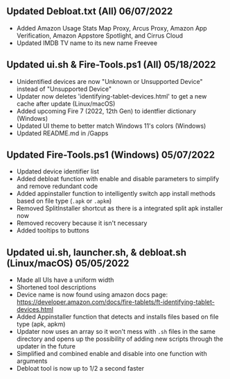 ## Updated Debloat.txt (All) 06/07/2022
- Added Amazon Usage Stats Map Proxy, Arcus Proxy, Amazon App Verification, Amazon Appstore Spotlight, and Cirrus Cloud
- Updated IMDB TV name to its new name Freevee

## Updated ui.sh & Fire-Tools.ps1 (All) 05/18/2022
- Unidentified devices are now "Unknown or Unsupported Device" instead of "Unsupported Device"
- Updater now deletes 'identifying-tablet-devices.html' to get a new cache after update (Linux/macOS)
- Added upcoming Fire 7 (2022, 12th Gen) to identfier dictionary (Windows)
- Updated UI theme to better match Windows 11's colors (Windows) 
- Updated README.md in /Gapps

## Updated Fire-Tools.ps1 (Windows) 05/07/2022
- Updated device identifier list
- Added debloat function with enable and disable parameters to simplify and remove redundant code
- Added appinstaller function to intelligently switch app install methods based on file type (`.apk` or `.apkm`)
- Removed SplitInstaller shortcut as there is a integrated split apk installer now
- Removed recovery because it isn't necessary 
- Added tooltips to buttons

## Updated ui.sh, launcher.sh, & debloat.sh (Linux/macOS) 05/05/2022
- Made all UIs have a uniform width
- Shortened tool descriptions
- Device name is now found using amazon docs page: https://developer.amazon.com/docs/fire-tablets/ft-identifying-tablet-devices.html
- Added Appinstaller function that detects and installs files based on file type (apk, apkm)
- Updater now uses an array so it won't mess with `.sh` files in the same directory and opens up the possibility of adding new scripts through the updater in the future
- Simplified and combined enable and disable into one function with arguments
- Debloat tool is now up to 1/2 a second faster
